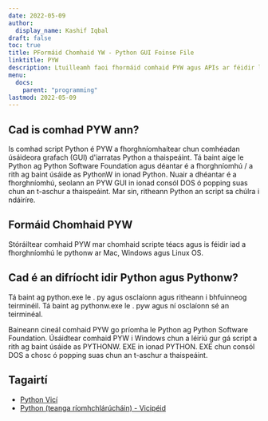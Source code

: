 ```yaml
---
date: 2022-05-09
author:
  display_name: Kashif Iqbal
draft: false
toc: true
title: PFormáid Chomhaid YW - Python GUI Foinse File
linktitle: PYW
description: Ltuilleamh faoi fhormáid comhaid PYW agus APIs ar féidir leo comhad PYW a chruthú agus a oscailts.
menu:
  docs:
    parent: "programming"
lastmod: 2022-05-09
---
```


## Cad is comhad PYW ann?

Is comhad script Python é PYW a fhorghníomhaítear chun comhéadan úsáideora grafach (GUI) d'iarratas Python a thaispeáint. Tá baint aige le Python ag Python Software Foundation agus déantar é a fhorghníomhú / a rith ag baint úsáide as PythonW in ionad Python. Nuair a dhéantar é a fhorghníomhú, seolann an PYW GUI in ionad consól DOS ó popping suas chun an t-aschur a thaispeáint. Mar sin, ritheann Python an script sa chúlra i ndáiríre.

## Formáid Chomhaid PYW

Stóráiltear comhaid PYW mar chomhaid scripte téacs agus is féidir iad a fhorghníomhú le pythonw ar Mac, Windows agus Linux OS.

## Cad é an difríocht idir Python agus Pythonw?

Tá baint ag python.exe le . py agus osclaíonn agus ritheann i bhfuinneog teirminéil. Tá baint ag pythonw.exe le . pyw agus ní osclaíonn sé an teirminéal.

Baineann cineál comhaid PYW go príomha le Python ag Python Software Foundation. Úsáidtear comhaid PYW i Windows chun a léiriú gur gá script a rith ag baint úsáide as PYTHONW. EXE in ionad PYTHON. EXE chun consól DOS a chosc ó popping suas chun an t-aschur a thaispeáint.

## Tagairtí

 * [Python Vicí]( https://wiki.python.org/moin/Pyrex )
 * [Python (teanga ríomhchlárúcháin) - Vicipéid]( https://en.wikipedia.org/wiki/Python_(programming_language))

